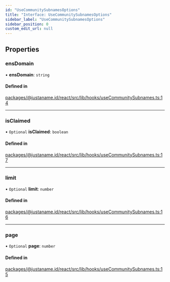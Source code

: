 ```yaml
---
id: "UseCommunitySubnamesOptions"
title: "Interface: UseCommunitySubnamesOptions"
sidebar_label: "UseCommunitySubnamesOptions"
sidebar_position: 0
custom_edit_url: null
---
```


## Properties

### ensDomain

• **ensDomain**: `string`

#### Defined in

[packages/@justaname.id/react/src/lib/hooks/useCommunitySubnames.ts:14](https://github.com/JustaName-id/JustaName-sdk/blob/4ff9084/packages/@justaname.id/react/src/lib/hooks/useCommunitySubnames.ts#L14)

___

### isClaimed

• `Optional` **isClaimed**: `boolean`

#### Defined in

[packages/@justaname.id/react/src/lib/hooks/useCommunitySubnames.ts:17](https://github.com/JustaName-id/JustaName-sdk/blob/4ff9084/packages/@justaname.id/react/src/lib/hooks/useCommunitySubnames.ts#L17)

___

### limit

• `Optional` **limit**: `number`

#### Defined in

[packages/@justaname.id/react/src/lib/hooks/useCommunitySubnames.ts:16](https://github.com/JustaName-id/JustaName-sdk/blob/4ff9084/packages/@justaname.id/react/src/lib/hooks/useCommunitySubnames.ts#L16)

___

### page

• `Optional` **page**: `number`

#### Defined in

[packages/@justaname.id/react/src/lib/hooks/useCommunitySubnames.ts:15](https://github.com/JustaName-id/JustaName-sdk/blob/4ff9084/packages/@justaname.id/react/src/lib/hooks/useCommunitySubnames.ts#L15)
